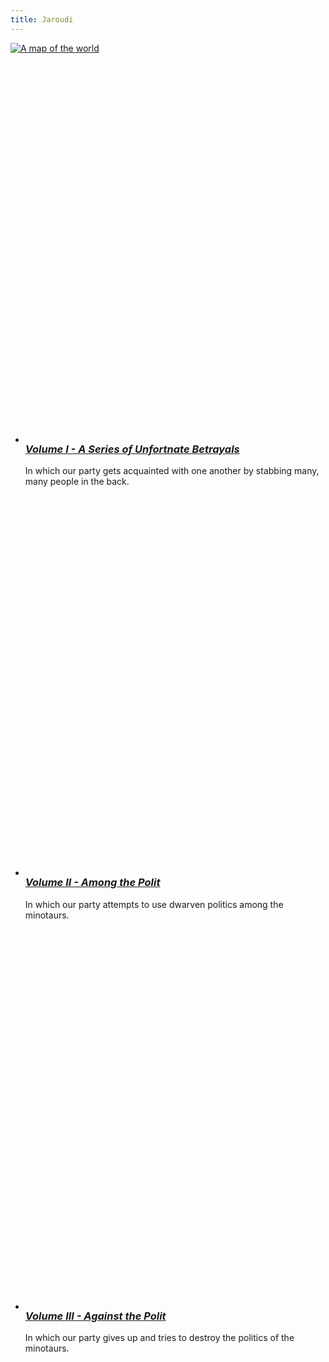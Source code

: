 ```yaml
---
title: Jaroudi
---
```


[![A map of the world](/assets/jaroudi/world-map.png)](/assets/jaroudi/world-map.png)

<ul class="patterns-list">
  <li>
    <h3>
      <a href="/fiction/jaroudi/series-of-unfortunate-betrayals">
        <svg class="bookmark" aria-hidden="true" viewBox="0 0 40 50" focusable="false">
          <use xlink:href="#bookmark"></use>
        </svg>
        <em>Volume I - A Series of Unfortnate Betrayals</em>
      </a>
    </h3>
    In which our party gets acquainted with one another by stabbing many, many people in the back.
  </li>
    <li>
      <h3>
        <a href="/fiction/jaroudi/among-the-polit">
          <svg class="bookmark" aria-hidden="true" viewBox="0 0 40 50" focusable="false">
            <use xlink:href="#bookmark"></use>
          </svg>
          <em>Volume II - Among the Polit</em>
        </a>
      </h3>
      In which our party attempts to use dwarven politics among the minotaurs.
    </li>
    <li>
      <h3>
        <a href="/fiction/jaroudi/against-the-polit">
          <svg class="bookmark" aria-hidden="true" viewBox="0 0 40 50" focusable="false">
            <use xlink:href="#bookmark"></use>
          </svg>
          <em>Volume III - Against the Polit</em>
        </a>
      </h3>
      In which our party gives up and tries to destroy the politics of the minotaurs.
    </li>
</ul>
